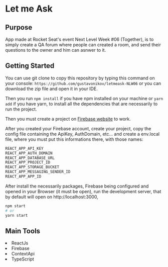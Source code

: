 # Let me Ask

## Purpose

App made at Rocket Seat's event Next Level Week #06 (Together), is to simply create a QA forum where people can created a room, and
send their questions to the owner and him can asnwer to it.

## Getting Started

You can use git clone to copy this repository by typing this command on your console:
`` https://github.com/gustavonikov/letmeask-NLW06 ``
or you can download the zip file and open it in your IDE.

Then you run ```npm install``` if you have npm installed on your machine or ```yarn add``` if you have yarn,
to install all the dependencies that are necessarily to run the project.

Then you must create a project on [Firebase website](https://firebase.google.com/) to work.

After you created your Firebase account, create your project, copy the config file containing the ApiKey, AuthDomain, etc...
and create a env.local file, where you must put this informations there, with those names:

```bash
REACT_APP_API_KEY
REACT_APP_AUTH_DOMAIN
REACT_APP_DATABASE_URL
REACT_APP_PROJECT_ID
REACT_APP_STORAGE_BUCKET
REACT_APP_MESSAGING_SENDER_ID
REACT_APP_APP_ID
```

After install the necessarily packages, Firebase being configured and opened in your Browser (it must be open), run the development server, that by default will open on http://localhost:3000,

```bash
npm start
# or
yarn start
```

## Main Tools
<li>ReactJs</li>
<li>Firebase</li>
<li>ContextApi</li>
<li>TypeScript</li>

